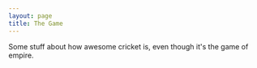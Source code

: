 ```yaml
---
layout: page
title: The Game
---
```


Some stuff about how awesome cricket is, even though it's the game of empire.
